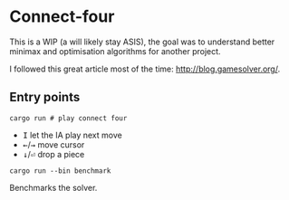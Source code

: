 # Connect-four

This is a WIP (a will likely stay ASIS), the goal was to understand better
minimax and optimisation algorithms for another project.

I followed this great article most of the time: http://blog.gamesolver.org/.


## Entry points

```
cargo run # play connect four
```

- <kbd>I</kbd> let the IA play next move
- <kbd>←</kbd>/<kbd>→</kbd> move cursor
- <kbd>↓</kbd>/<kbd>⏎</kbd> drop a piece


```
cargo run --bin benchmark
```

Benchmarks the solver.
